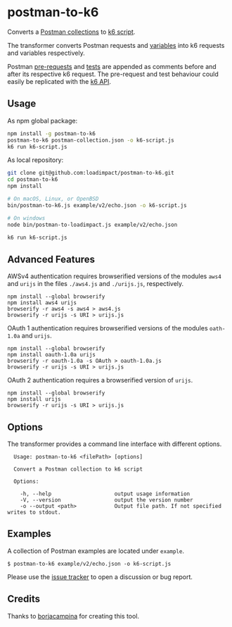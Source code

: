 # postman-to-k6

Converts a [Postman collections](https://www.getpostman.com/docs/collections) to [k6 script](https://docs.k6.io/docs).

The transformer converts Postman requests and [variables](http://blog.getpostman.com/2014/02/20/using-variables-inside-postman-and-collection-runner/) into k6 requests and variables respectively.

Postman [pre-requests](https://www.getpostman.com/docs/pre_request_scripts) and [tests](https://www.getpostman.com/docs/writing_tests) are appended as comments before and after its respective k6 request. The pre-request and test behaviour could easily be replicated with the [k6 API](https://docs.k6.io/docs/k6).

## Usage

As npm global package:

```bash
npm install -g postman-to-k6
postman-to-k6 postman-collection.json -o k6-script.js
k6 run k6-script.js
```

As local repository:

```bash
git clone git@github.com:loadimpact/postman-to-k6.git
cd postman-to-k6
npm install

# On macOS, Linux, or OpenBSD
bin/postman-to-k6.js example/v2/echo.json -o k6-script.js

# On windows
node bin/postman-to-loadimpact.js example/v2/echo.json

k6 run k6-script.js
```

## Advanced Features

AWSv4 authentication requires browserified versions of the modules `aws4` and
`urijs` in the files `./aws4.js` and `./urijs.js`, respectively.

```shell
npm install --global browserify
npm install aws4 urijs
browserify -r aws4 -s aws4 > aws4.js
browserify -r urijs -s URI > urijs.js
```

OAuth 1 authentication requires browserified versions of the modules
`oath-1.0a` and `urijs`.

```shell
npm install --global browserify
npm install oauth-1.0a urijs
browserify -r oauth-1.0a -s OAuth > oauth-1.0a.js
browserify -r urijs -s URI > urijs.js
```

OAuth 2 authentication requires a browserified version of `urijs`.

```shell
npm install --global browserify
npm install urijs
browserify -r urijs -s URI > urijs.js
```

## Options

The transformer provides a command line interface with different options.

      Usage: postman-to-k6 <filePath> [options]
    
      Convert a Postman collection to k6 script
    
      Options:
    
        -h, --help                    output usage information
        -V, --version                 output the version number
        -o --output <path>            Output file path. If not specified writes to stdout.

## Examples

A collection of Postman examples are located under `example`.

    $ postman-to-k6 example/v2/echo.json -o k6-script.js

Please use the [issue tracker](https://github.com/loadimpact/postman-to-k6/issues) to open a discussion or bug report.

## Credits

Thanks to [borjacampina](https://github.com/borjacampina) for creating this tool.
